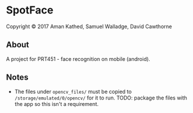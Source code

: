 
# SpotFace

Copyright © 2017 Aman Kathed, Samuel Walladge, David Cawthorne


## About

A project for PRT451 - face recognition on mobile (android).


## Notes

- The files under `opencv_files/` must be copied to `/storage/emulated/0/opencv/` for it to run. TODO: package the files
with the app so this isn't a requirement.
